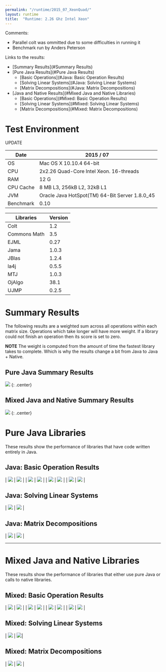 ```yaml
---
permalink: "/runtime/2015_07_XeonQuad/"
layout: runtime
title:  "Runtime: 2.26 Ghz Intel Xeon"
---
```


Comments:

* Parallel colt was ommitted due to some difficulties in running it
* Benchmark run by Anders Peterson

Links to the results:

* [Summary Results](#Summary Results)
* [Pure Java Results](#Pure Java Results)
  * [Basic Operations](#Java: Basic Operation Results)
  * [Solving Linear Systems](#Java: Solving Linear Systems)
  * [Matrix Decompositions](#Java: Matrix Decompositions)
* [Java and Native Results](#Mixed Java and Native Libraries)
  * [Basic Operations](#Mixed: Basic Operation Results)
  * [Solving Linear Systems](#Mixed: Solving Linear Systems)
  * [Matrix Decompositions](#Mixed: Matrix Decompositions)

# Test Environment

UPDATE

| Date      | 2015 / 07 |
|-----------|-----------|
| OS        | Mac OS X 10.10.4 64-bit|
| CPU       | 2x2.26 Quad-Core Intel Xeon. 16-threads |
| RAM       | 12 G |
| CPU Cache | 8 MB L3, 256kB L2, 32kB L1 |
| JVM       | Oracle Java HotSpot(TM) 64-Bit Server 1.8.0_45 |
| Benchmark | 0.10 |

| Libraries     | Version    |
|---------------|------------|
| Colt          |  1.2       |
| Commons Math  | 3.5        |
| EJML          |  0.27      |
| Jama          | 1.0.3      |
| JBlas         | 1.2.4      |
| la4j          | 0.5.5      |
| MTJ           | 1.0.3      |
| OjAlgo        | 38.1       | 
| UJMP          | 0.2.5      |

# <a name="Summary Results"/>Summary Results 

The following results are a weighted sum across all operations within each matrix size.  Operations which take longer will have more weight.  If a library could not finish an operation then its score is set to zero.  

**__NOTE__** The weight is computed from the amount of time the fastest library takes to complete.  Which is why the results change a bit from Java to Java + Native.

## <a name="Pure Java Summary Results"/>Pure Java Summary Results

![]({{site.baseurl}}/runtime/2015_07_XeonQuad/summary.png)
{: .center}

## <a name="Mixed Java and Native Summary Results"/> Mixed Java and Native Summary Results 

![]({{site.baseurl}}/runtime/2015_07_XeonQuad/native/summary.png)
{: .center}

# <a name="Pure Java Results"/> Pure Java Libraries 

These results show the performance of libraries that have code written entirely in Java.

## <a name="Java: Basic Operation Results"/> Java: Basic Operation Results


| ![]({{site.baseurl}}/runtime/2015_07_XeonQuad/add.png) | ![]({{site.baseurl}}/runtime/2015_07_XeonQuad/scale.png) |
| ![]({{site.baseurl}}/runtime/2015_07_XeonQuad/mult.png) | ![]({{site.baseurl}}/runtime/2015_07_XeonQuad/multTransB.png) |
| ![]({{site.baseurl}}/runtime/2015_07_XeonQuad/det.png) | ![]({{site.baseurl}}/runtime/2015_07_XeonQuad/transpose.png) |
| ![]({{site.baseurl}}/runtime/2015_07_XeonQuad/invert.png) | ![]({{site.baseurl}}/runtime/2015_07_XeonQuad/invertSymmPosDef.png) |

## <a name = "Java: Solving Linear Systems"/>Java: Solving Linear Systems

| ![]({{site.baseurl}}/runtime/2015_07_XeonQuad/solveExact.png) | ![]({{site.baseurl}}/runtime/2015_07_XeonQuad/solveOver.png) |

## <a name = "Java: Matrix Decompositions"/>Java: Matrix Decompositions

| ![]({{site.baseurl}}/runtime/2015_07_XeonQuad/svd.png) | ![]({{site.baseurl}}/runtime/2015_07_XeonQuad/eigSymm.png) |

----

# <a name = "Mixed Java and Native Libraries"/> Mixed Java and Native Libraries

These results show the performance of libraries that either use pure Java or calls to native libraries.

## <a name = "Mixed: Basic Operation Results"/> Mixed: Basic Operation Results

| ![]({{site.baseurl}}/runtime/2015_07_XeonQuad/native/add.png) | ![]({{site.baseurl}}/runtime/2015_07_XeonQuad/native/scale.png) |
| ![]({{site.baseurl}}/runtime/2015_07_XeonQuad/native/mult.png) | ![]({{site.baseurl}}/runtime/2015_07_XeonQuad/native/multTransB.png) |
| ![]({{site.baseurl}}/runtime/2015_07_XeonQuad/native/det.png) | ![]({{site.baseurl}}/runtime/2015_07_XeonQuad/native/transpose.png) |
| ![]({{site.baseurl}}/runtime/2015_07_XeonQuad/native/invert.png) | ![]({{site.baseurl}}/runtime/2015_07_XeonQuad/native/invertSymmPosDef.png) |


## <a name = "Mixed: Solving Linear Systems"/> Mixed: Solving Linear Systems

| ![]({{site.baseurl}}/runtime/2015_07_XeonQuad/native/solveExact.png) | ![]({{site.baseurl}}/runtime/2015_07_XeonQuad/native/solveOver.png)|

## <a name = "Mixed: Matrix Decompositions"/> Mixed: Matrix Decompositions

| ![]({{site.baseurl}}/runtime/2015_07_XeonQuad/native/svd.png) | ![]({{site.baseurl}}/runtime/2015_07_XeonQuad/native/eigSymm.png) |

